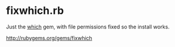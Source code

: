 fixwhich.rb
============

Just the [which](http://rubygems.org/gems/which) gem, with file permissions fixed so the install works.

http://rubygems.org/gems/fixwhich
